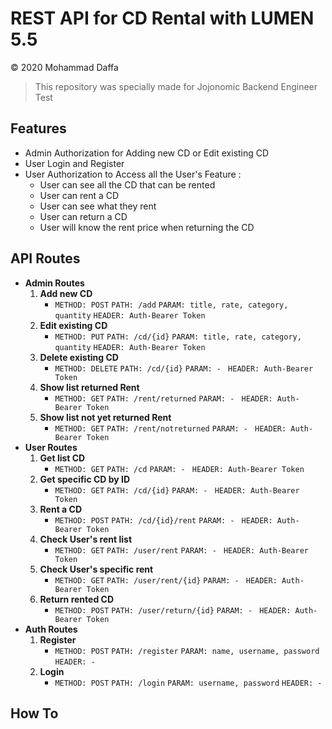 # REST API for CD Rental with LUMEN 5.5
&copy; 2020 Mohammad Daffa
> This repository was specially made for Jojonomic Backend Engineer Test

## Features
* Admin Authorization for Adding new CD or Edit existing CD
* User Login and Register
* User Authorization to Access all the User's Feature :
  - User can see all the CD that can be rented
  - User can rent a CD
  - User can see what they rent
  - User can return a CD
  - User will know the rent price when returning the CD

## API Routes
* **Admin Routes**
  1. **Add new CD**
     - `METHOD: POST` `PATH: /add` `PARAM: title, rate, category, quantity` `HEADER: Auth-Bearer Token`
  2. **Edit existing CD**
     - `METHOD: PUT` `PATH: /cd/{id}` `PARAM: title, rate, category, quantity` `HEADER: Auth-Bearer Token`
  3. **Delete existing CD**
     - `METHOD: DELETE` `PATH: /cd/{id}` `PARAM: - ` `HEADER: Auth-Bearer Token`
  4. **Show list returned Rent**
     - `METHOD: GET` `PATH: /rent/returned` `PARAM: - ` `HEADER: Auth-Bearer Token`
  5. **Show list not yet returned Rent**
     - `METHOD: GET` `PATH: /rent/notreturned` `PARAM: - ` `HEADER: Auth-Bearer Token`
* **User Routes**
  1. **Get list CD**
     - `METHOD: GET` `PATH: /cd` `PARAM: - ` `HEADER: Auth-Bearer Token`
  2. **Get specific CD by ID**
     - `METHOD: GET` `PATH: /cd/{id}` `PARAM: - ` `HEADER: Auth-Bearer Token`
  3. **Rent a CD**
     - `METHOD: POST` `PATH: /cd/{id}/rent` `PARAM: - ` `HEADER: Auth-Bearer Token`
  4. **Check User's rent list**
     - `METHOD: GET` `PATH: /user/rent` `PARAM: - ` `HEADER: Auth-Bearer Token`
  5. **Check User's specific rent**
     - `METHOD: GET` `PATH: /user/rent/{id}` `PARAM: - ` `HEADER: Auth-Bearer Token`
  6. **Return rented CD**
     - `METHOD: POST` `PATH: /user/return/{id}` `PARAM: - ` `HEADER: Auth-Bearer Token`
* **Auth Routes**
  1. **Register**
     - `METHOD: POST` `PATH: /register` `PARAM: name, username, password` `HEADER: - `
  1. **Login**
     - `METHOD: POST` `PATH: /login` `PARAM: username, password` `HEADER: - `

## How To
